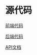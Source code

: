 # 源代码

[前端代码](https://github.com/hhhghh/Happy-spare-money-front-end)

[后端代码](https://github.com/hhhghh/Happy-spare-money-back-end)

[API文档](https://github.com/hhhghh/API-document)

